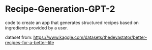 # Recipe-Generation-GPT-2
code to create an app that generates structured recipes based on ingredients provided by a user. 

dataset from: https://www.kaggle.com/datasets/thedevastator/better-recipes-for-a-better-life
